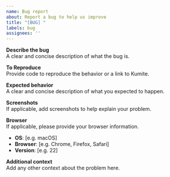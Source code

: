 ```yaml
---
name: Bug report
about: Report a bug to help us improve
title: "[BUG] "
labels: bug
assignees: ''
---
```


**Describe the bug**  
A clear and concise description of what the bug is.

**To Reproduce**  
Provide code to reproduce the behavior or a link to Kumite.

**Expected behavior**  
A clear and concise description of what you expected to happen.

**Screenshots**  
If applicable, add screenshots to help explain your problem.

**Browser**  
If applicable, please provide your browser information.

- **OS**: [e.g. macOS]
- **Browser**: [e.g. Chrome, Firefox, Safari]
- **Version**: [e.g. 22]

**Additional context**  
Add any other context about the problem here.
